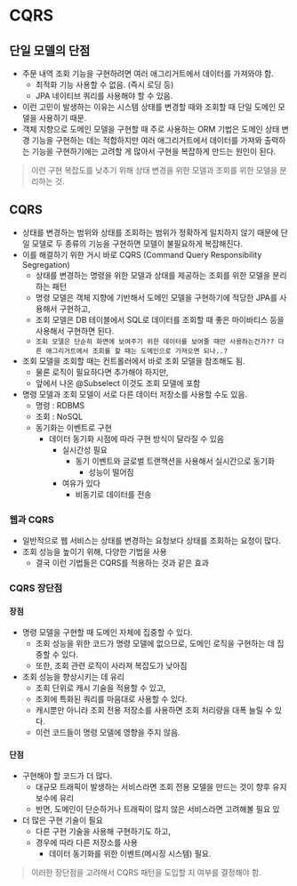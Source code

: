 # CQRS
## 단일 모델의 단점
- 주문 내역 조회 기능을 구현하려면 여러 애그리거트에서 데이터를 가져와야 함.
  - 최적화 기능 사용할 수 없음. (즉시 로딩 등)
  - JPA 네이티브 쿼리를 사용해야 할 수 있음.
- 이런 고민이 발생하는 이유는 시스템 상태를 변경할 때와 조회할 때 단일 도메인 모델을 사용하기 때문.
- 객체 지향으로 도메인 모델을 구현할 때 주로 사용하는 ORM 기법은 도메인 상태 변경 기능을 구현하는 데는 적합하지만 여러 애그리거트에서 데이터를 가져와 출력하는 기능을 구현하기에는 고려할 게 많아서 구현을 복잡하게 만드는 원인이 된다.

> 이런 구현 복잡도를 낮추기 위해 상태 변경을 위한 모델과 조회를 위한 모델을 분리하는 것.


## CQRS
- 상태를 변경하는 범위와 상태를 조회하는 범위가 정확하게 일치하지 않기 때문에 단일 모델로 두 종류의 기능을 구현하면 모델이 불필요하게 복잡해진다.
- 이를 해결하기 위한 거시 바로 CQRS (Command Query Responsibility Segregation)
  - 상태를 변경하는 명령을 위한 모델과 상태를 제공하는 조회를 위한 모델을 분리하는 패턴
  - 명령 모델은 객체 지향에 기반해서 도메인 모델을 구현하기에 적당한 JPA를 사용해서 구현하고,
  - 조회 모델은 DB 테이블에서 SQL로 데이터를 조회할 때 좋은 마이바티스 등을 사용해서 구현하면 된다.
  - `조회 모델은 단순히 화면에 보여주기 위한 데이터를 보여줄 때만 사용하는건가?? 다른 애그리거트에서 조회를 할 때는 도메인으로 가져오면 되나..?`
- 조회 모델을 조회할 때는 컨트롤러에서 바로 조회 모델을 참조해도 됨.
  - 물론 로직이 필요하다면 추가해야 하지만,
  - 앞에서 나온 @Subselect 이것도 조회 모델에 포함
- 명령 모델과 조회 모델이 서로 다른 데이터 저장소를 사용할 수도 있음. 
  - 명령 : RDBMS
  - 조회 : NoSQL
  - 동기화는 이벤트로 구현
    - 데이터 동기화 시점에 따라 구현 방식이 달라질 수 있음
      - 실시간성 필요
        - 동기 이벤트와 글로벌 트랜잭션을 사용해서 실시간으로 동기화
          - 성능이 떨어짐
      - 여유가 있다
        - 비동기로 데이터를 전송

### 웹과 CQRS
- 일반적으로 웹 서비스는 상태를 변경하는 요청보다 상태를 조회하는 요청이 많다.
- 조회 성능을 높이기 위해, 다양한 기법을 사용
  - 결국 이런 기법들은 CQRS를 적용하는 것과 같은 효과

### CQRS 장단점
#### 장점
- 명령 모델을 구현할 때 도메인 자체에 집중할 수 있다.
  - 조회 성능을 위한 코드가 명령 모델에 없으므로, 도메인 로직을 구현하는 데 집중할 수 있다.
  - 또한, 조회 관련 로직이 사라져 복잡도가 낮아짐
- 조회 성능을 향상시키는 데 유리
  - 조회 단위로 캐시 기술을 적용할 수 있고,
  - 조회에 특화된 쿼리를 마음대로 사용할 수 있다.
  - 캐시뿐만 아니라 조회 전용 저장소를 사용하면 조회 처리량을 대폭 늘릴 수 있다.
  - 이런 코드들이 명령 모델에 영향을 주지 않음.

#### 단점
- 구현해야 할 코드가 더 많다.
  - 대규모 트래픽이 발생하는 서비스라면 조회 전용 모델을 만드는 것이 향후 유지 보수에 유리
  - 반면, 도메인이 단순하거나 트래픽이 많지 않은 서비스라면 고려해볼 필요 있
- 더 많은 구현 기술이 필요
  - 다른 구현 기술을 사용해 구현하기도 하고,
  - 경우에 따라 다른 저장소를 사용
    - 데이터 동기화를 위한 이벤트(메시징 시스템) 필요.

> 이러한 장단점을 고려해서 CQRS 패턴을 도입할 지 여부를 결정해야 함.
